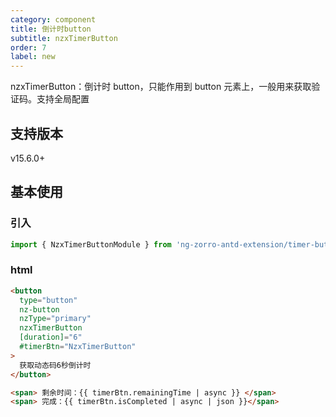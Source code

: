 ```yaml
---
category: component
title: 倒计时button
subtitle: nzxTimerButton
order: 7
label: new
---
```


nzxTimerButton：倒计时 button，只能作用到 button 元素上，一般用来获取验证码。支持全局配置

## 支持版本

<label type="success">v15.6.0+</label>

## 基本使用

### 引入

```typescript
import { NzxTimerButtonModule } from 'ng-zorro-antd-extension/timer-button';
```

### html

```html
<button
  type="button"
  nz-button
  nzType="primary"
  nzxTimerButton
  [duration]="6"
  #timerBtn="NzxTimerButton"
>
  获取动态码6秒倒计时
</button>

<span> 剩余时间：{{ timerBtn.remainingTime | async }} </span>
<span> 完成：{{ timerBtn.isCompleted | async | json }}</span>
```

